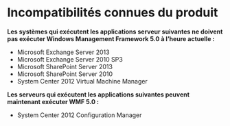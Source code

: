 # Incompatibilités connues du produit

**Les systèmes qui exécutent les applications serveur suivantes ne doivent pas exécuter Windows Management Framework 5.0 à l’heure actuelle :**

- Microsoft Exchange Server 2013
- Microsoft Exchange Server 2010 SP3
- Microsoft SharePoint Server 2013
- Microsoft SharePoint Server 2010
- System Center 2012 Virtual Machine Manager

**Les serveurs qui exécutent les applications suivantes peuvent maintenant exécuter WMF 5.0 :**

- System Center 2012 Configuration Manager
<!--HONumber=Mar16_HO2-->
